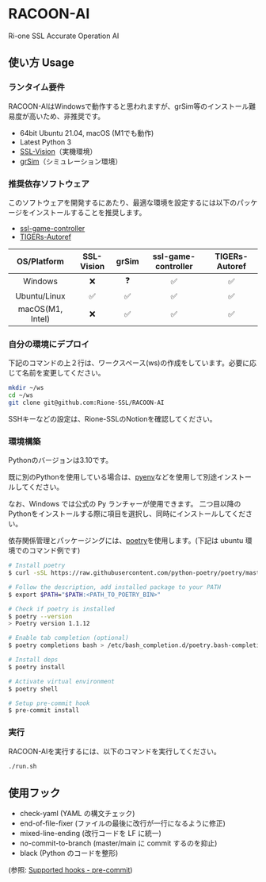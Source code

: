 # RACOON-AI

Ri-one SSL Accurate Operation AI

## 使い方 Usage

### ランタイム要件

RACOON-AIはWindowsで動作すると思われますが、grSim等のインストール難易度が高いため、非推奨です。

* 64bit Ubuntu 21.04, macOS (M1でも動作)
* Latest Python 3
* [SSL-Vision](https://github.com/RoboCup-SSL/ssl-vision)（実機環境）
* [grSim](https://github.com/RoboCup-SSL/grSim)（シミュレーション環境）

### 推奨依存ソフトウェア

このソフトウェアを開発するにあたり、最適な環境を設定するには以下のパッケージをインストールすることを推奨します。

* [ssl-game-controller](https://github.com/RoboCup-SSL/ssl-game-controller)
* [TIGERs-Autoref](https://github.com/TIGERs-Mannheim/AutoReferee)

|   OS/Platform    |     SSL-Vision     |       grSim        | ssl-game-controller |   TIGERs-Autoref   |
| :--------------: | :----------------: | :----------------: | :-----------------: | :----------------: |
|     Windows      |        :x:         |     :question:     | :white_check_mark:  | :white_check_mark: |
|   Ubuntu/Linux   | :white_check_mark: | :white_check_mark: | :white_check_mark:  | :white_check_mark: |
| macOS(M1, Intel) |        :x:         | :white_check_mark: | :white_check_mark:  | :white_check_mark: |

### 自分の環境にデプロイ

下記のコマンドの上２行は、ワークスペース(ws)の作成をしています。必要に応じて名前を変更してください。

```bash
mkdir ~/ws
cd ~/ws
git clone git@github.com:Rione-SSL/RACOON-AI
```

SSHキーなどの設定は、Rione-SSLのNotionを確認してください。  

### 環境構築

Pythonのバージョンは3.10です。

既に別のPythonを使用している場合は、[pyenv](https://github.com/pyenv/pyenv)などを使用して別途インストールしてください。  

なお、Windows では公式の Py ランチャーが使用できます。
二つ目以降のPythonをインストールする際に項目を選択し、同時にインストールしてください。  

依存関係管理とパッケージングには、[poetry](https://python-poetry.org)を使用します。(下記は ubuntu 環境でのコマンド例です)  

```sh
# Install poetry
$ curl -sSL https://raw.githubusercontent.com/python-poetry/poetry/master/get-poetry.py | python3 -

# Follow the description, add installed package to your PATH
$ export $PATH="$PATH:<PATH_TO_POETRY_BIN>"

# Check if poetry is installed
$ poetry --version
> Poetry version 1.1.12

# Enable tab completion (optional)
$ poetry completions bash > /etc/bash_completion.d/poetry.bash-completion

# Install deps
$ poetry install

# Activate virtual environment
$ poetry shell

# Setup pre-commit hook
$ pre-commit install
```

### 実行

RACOON-AIを実行するには、以下のコマンドを実行してください。

```bash
./run.sh
```

## 使用フック
- check-yaml (YAML の構文チェック)
- end-of-file-fixer (ファイルの最後に改行が一行になるように修正)
- mixed-line-ending (改行コードを LF に統一)
- no-commit-to-branch (master/main に commit するのを抑止)
- black (Python のコードを整形)

(参照: [Supported hooks - pre-commit](https://pre-commit.com/hooks.html))
